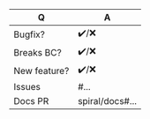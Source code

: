 | Q            | A                                                                                                                       |
|--------------|-------------------------------------------------------------------------------------------------------------------------|
| Bugfix?      | ✔️/❌                                                                                                                    |
| Breaks BC?   | ✔️/❌ <!-- please update "xxx Impact Changes" section in CHANGELOG.md file -->                                           |
| New feature? | ✔️/❌ <!-- please update "Other Features" section in CHANGELOG.md file -->                                               |
| Issues       | #... <!-- prefix each issue number with "#" symbol, no need to create an issue if none exist, explain below instead --> |
| Docs PR      | spiral/docs#... <!-- prefix each issue number with "spiral/docs#", required only for new features -->                   |

<!-- Please, replace this notice by a short description of your feature/bugfix.
This will help people understand your PR and can be used as a start for the documentation. -->
